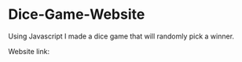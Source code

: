 # Dice-Game-Website

Using Javascript I made a dice game that will randomly pick a winner.

Website link: 
